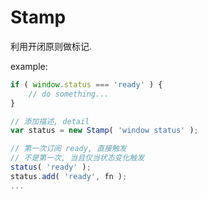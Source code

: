 # Stamp

利用开闭原则做标记.

example:

```js
if ( window.status === 'ready' ) {
	// do something...
}
```



```js
// 添加描述, detail
var status = new Stamp( 'window status' );

// 第一次订阅 ready, 直接触发
// 不是第一次, 当且仅当状态变化触发
status( 'ready' ); 
status.add( 'ready', fn );
...
```

